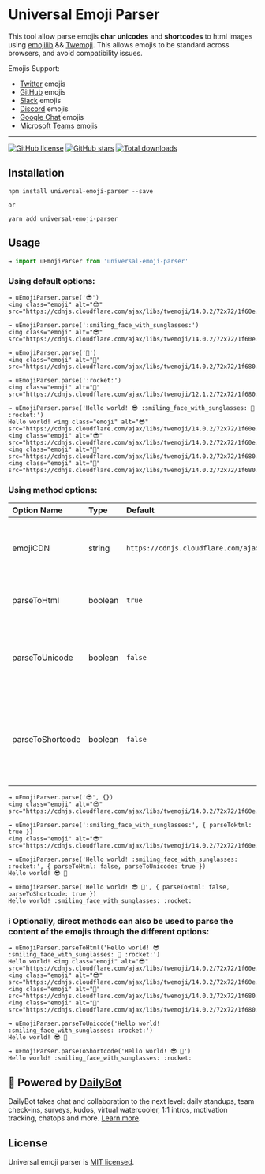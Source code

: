 # Universal Emoji Parser

This tool allow parse emojis **char unicodes** and **shortcodes** to html images using [emojilib](https://github.com/muan/emojilib) && [Twemoji](https://github.com/twitter/twemoji).
This allows emojis to be standard across browsers, and avoid compatibility issues.

Emojis Support:
- [Twitter](https://twitter.com/) emojis
- [GitHub](https://github.com/) emojis
- [Slack](https://slack.com/) emojis
- [Discord](https://discord.com/) emojis
- [Google Chat](https://chat.google.com/) emojis
- [Microsoft Teams](https://www.microsoft.com/en-us/microsoft-teams/group-chat-software) emojis

---

[![GitHub license](https://img.shields.io/github/license/DailyBotHQ/universal-emoji-parser)](https://github.com/DailyBotHQ/universal-emoji-parser/blob/main/LICENSE)
[![GitHub stars](https://img.shields.io/github/stars/DailyBotHQ/universal-emoji-parser)](https://github.com/DailyBotHQ/universal-emoji-parser)
[![Total downloads](https://img.shields.io/npm/dt/universal-emoji-parser.svg)](https://www.npmjs.com/package/universal-emoji-parser)



## Installation

```
npm install universal-emoji-parser --save

or

yarn add universal-emoji-parser
```

## Usage

```javascript
→ import uEmojiParser from 'universal-emoji-parser'
```

### Using default options:

```
→ uEmojiParser.parse('😎')
<img class="emoji" alt="😎" src="https://cdnjs.cloudflare.com/ajax/libs/twemoji/14.0.2/72x72/1f60e.png"/>
```

```
→ uEmojiParser.parse(':smiling_face_with_sunglasses:')
<img class="emoji" alt="😎" src="https://cdnjs.cloudflare.com/ajax/libs/twemoji/14.0.2/72x72/1f60e.png"/>
```

```
→ uEmojiParser.parse('🚀')
<img class="emoji" alt="🚀" src="https://cdnjs.cloudflare.com/ajax/libs/twemoji/14.0.2/72x72/1f680.png"/>
```

```
→ uEmojiParser.parse(':rocket:')
<img class="emoji" alt="🚀" src="https://cdnjs.cloudflare.com/ajax/libs/twemoji/12.1.2/72x72/1f680.png"/>
```

```
→ uEmojiParser.parse('Hello world! 😎 :smiling_face_with_sunglasses: 🚀 :rocket:')
Hello world! <img class="emoji" alt="😎" src="https://cdnjs.cloudflare.com/ajax/libs/twemoji/14.0.2/72x72/1f60e.png"/> <img class="emoji" alt="😎" src="https://cdnjs.cloudflare.com/ajax/libs/twemoji/14.0.2/72x72/1f60e.png"/> <img class="emoji" alt="🚀" src="https://cdnjs.cloudflare.com/ajax/libs/twemoji/14.0.2/72x72/1f680.png"/> <img class="emoji" alt="🚀" src="https://cdnjs.cloudflare.com/ajax/libs/twemoji/14.0.2/72x72/1f680.png"/>
```


### Using method options:

| Option Name      | Type    | Default | Description                                                                                                           |
| :--------------- | :------ | :------ | :-------------------------------------------------------------------------------------------------------------------- |
| emojiCDN         | string  | `https://cdnjs.cloudflare.com/ajax/libs/twemoji`  | Allow customize the emojis CDN. The `parseToHtml` option should be `true` to apply this option. |
| parseToHtml      | boolean | `true`  | Parse emojis unicodes and shortcodes into html images.                                                                |
| parseToUnicode   | boolean | `false` | Parse emojis shortcodes into unicodes. The option **parseToHtml** should be `false` to apply.                         |
| parseToShortcode | boolean | `false` | Parse emojis unicodes into shortcodes. The options **parseToHtml** and **parseToUnicode** should be `false` to apply. |

```
→ uEmojiParser.parse('😎', {})
<img class="emoji" alt="😎" src="https://cdnjs.cloudflare.com/ajax/libs/twemoji/14.0.2/72x72/1f60e.png"/>
```

```
→ uEmojiParser.parse(':smiling_face_with_sunglasses:', { parseToHtml: true })
<img class="emoji" alt="😎" src="https://cdnjs.cloudflare.com/ajax/libs/twemoji/14.0.2/72x72/1f60e.png"/>
```

```
→ uEmojiParser.parse('Hello world! :smiling_face_with_sunglasses: :rocket:', { parseToHtml: false, parseToUnicode: true })
Hello world! 😎 🚀
```

```
→ uEmojiParser.parse('Hello world! 😎 🚀', { parseToHtml: false, parseToShortcode: true })
Hello world! :smiling_face_with_sunglasses: :rocket:
```

### ℹ️ Optionally, direct methods can also be used to parse the content of the emojis through the different options:

```
→ uEmojiParser.parseToHtml('Hello world! 😎 :smiling_face_with_sunglasses: 🚀 :rocket:')
Hello world! <img class="emoji" alt="😎" src="https://cdnjs.cloudflare.com/ajax/libs/twemoji/14.0.2/72x72/1f60e.png"/> <img class="emoji" alt="😎" src="https://cdnjs.cloudflare.com/ajax/libs/twemoji/14.0.2/72x72/1f60e.png"/> <img class="emoji" alt="🚀" src="https://cdnjs.cloudflare.com/ajax/libs/twemoji/14.0.2/72x72/1f680.png"/> <img class="emoji" alt="🚀" src="https://cdnjs.cloudflare.com/ajax/libs/twemoji/14.0.2/72x72/1f680.png"/>
```

```
→ uEmojiParser.parseToUnicode('Hello world! :smiling_face_with_sunglasses: :rocket:')
Hello world! 😎 🚀
```

```
→ uEmojiParser.parseToShortcode('Hello world! 😎 🚀')
Hello world! :smiling_face_with_sunglasses: :rocket:
```


## :electric_plug: Powered by [DailyBot](https://www.dailybot.com?utm_source=dailybotopensource&utm_medium=universal-emoji-parser)

DailyBot takes chat and collaboration to the next level: daily standups, team check-ins, surveys, kudos, virtual watercooler, 1:1 intros, motivation tracking, chatops and more. [Learn more](https://www.dailybot.com?utm_source=dailybotopensource&utm_medium=universal-emoji-parser).

## License

Universal emoji parser is [MIT licensed](./LICENSE).
